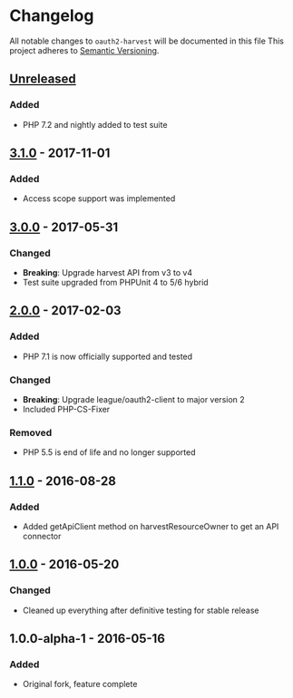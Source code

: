 # Changelog
All notable changes to `oauth2-harvest` will be documented in this file
This project adheres to [Semantic Versioning](http://semver.org/).

## [Unreleased]
### Added
 - PHP 7.2 and nightly added to test suite

## [3.1.0] - 2017-11-01
### Added
 - Access scope support was implemented

## [3.0.0] - 2017-05-31
### Changed
 - **Breaking**: Upgrade harvest API from v3 to v4
 - Test suite upgraded from PHPUnit 4 to 5/6 hybrid

## [2.0.0] - 2017-02-03
### Added
 - PHP 7.1 is now officially supported and tested

### Changed
 - **Breaking**: Upgrade league/oauth2-client to major version 2
 - Included PHP-CS-Fixer

### Removed
 - PHP 5.5 is end of life and no longer supported

## [1.1.0] - 2016-08-28
### Added
 - Added getApiClient method on harvestResourceOwner to get an API connector

## [1.0.0] - 2016-05-20
### Changed
 - Cleaned up everything after definitive testing for stable release

## 1.0.0-alpha-1 - 2016-05-16
### Added
 - Original fork, feature complete

[Unreleased]: https://github.com/omines/oauth2-harvest/compare/3.1.0...master
[3.1.0]: https://github.com/omines/oauth2-harvest/compare/3.0.0...3.1.0
[3.0.0]: https://github.com/omines/oauth2-harvest/compare/2.0.0...3.0.0
[2.0.0]: https://github.com/omines/oauth2-harvest/compare/1.1.0...2.0.0
[1.1.0]: https://github.com/omines/oauth2-harvest/compare/1.0.0...1.1.0
[1.0.0]: https://github.com/omines/oauth2-harvest/compare/1.0.0-alpha.1...1.0.0
